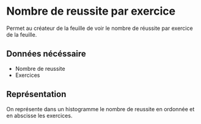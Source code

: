 # Nombre de reussite par exercice

Permet au créateur de la feuille de voir le nombre de réussite par exercice de la feuille.

## Données nécéssaire

* Nombre de reussite
* Exercices

## Représentation

On représente dans un histogramme le nombre de reussite en ordonnée et en abscisse les exercices.
<!--- 
Author : Jordan
Validator :
-->